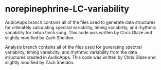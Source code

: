 # norepinephrine-LC-variability

AudioApps branch contains all of the files used to generate data structures for ultimately calculating spectral variability, timing variability, and rhythmic variability for zebra finch song. This code was written by Chris Glaze and slightly modified by Zach Sheldon.

Analysis branch contains all of the files used for generating spectral variability, timing variability, and rhythmic variability from the data structures created in AudioApps. This code was written by Chris Glaze and slightly modified by Zach Sheldon.
